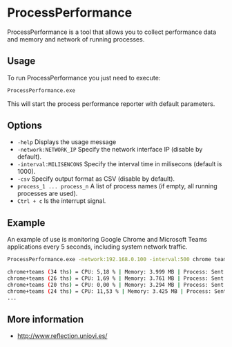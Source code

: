 # ProcessPerformance
ProcessPerformance is a tool that allows you to collect performance data and memory and network of running processes.

## Usage
To run ProcessPerformance you just need to execute:

```bash
ProcessPerformance.exe	
```

This will start the process performance reporter with default parameters.

## Options
* `-help` Displays the usage message
* `-network:NETWORK_IP` Specify the network interface IP (disable by default).
* `-interval:MILISENCONS` Specify the interval time in milisecons (default is 1000).
* `-csv` Specify output format as CSV (disable by default).
* `process_1 ... process_n` A list of process names (if empty, all running processes are used).
* `Ctrl + c`	Is the interrupt signal.

## Example
An example of use is monitoring Google Chrome and Microsoft Teams applications every 5 seconds, including system network traffic. 

```bash
ProcessPerformance.exe -network:192.168.0.100 -interval:500 chrome teams

chrome+teams (34 ths) = CPU: 5,18 % | Memory: 3.999 MB | Process: Sent 0 KB (0 kbps) - Received 0 KB (0 kbps) | Network: Sent 12 KB (89 kbps) - Received 4 KB (29 kbps)
chrome+teams (26 ths) = CPU: 1,69 % | Memory: 3.761 MB | Process: Sent 3 KB (24 kbps) - Received 29 KB (237 kbps) | Network: Sent 42 KB (219 kbps) - Received 62 KB (431 kbps)
chrome+teams (20 ths) = CPU: 0,00 % | Memory: 3.294 MB | Process: Sent 46 KB (350 kbps) - Received 96 KB (542 kbps) | Network: Sent 169 KB (918 kbps) - Received 287 KB (1.622 kbps)
chrome+teams (24 ths) = CPU: 11,53 % | Memory: 3.425 MB | Process: Sent 93 KB (382 kbps) - Received 201 KB (864 kbps) | Network: Sent 242 KB (562 kbps) - Received 380 KB (716 kbps)
...
```
	
## More information
* http://www.reflection.uniovi.es/
